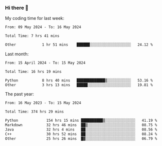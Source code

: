 ### Hi there 👋

My coding time for last week:

<!--START_SECTION:week-->

```txt
From: 09 May 2024 - To: 16 May 2024

Total Time: 7 hrs 41 mins

Other            1 hr 51 mins    ██████░░░░░░░░░░░░░░░░░░░   24.12 %
```

<!--END_SECTION:week-->

Last month:

<!--START_SECTION:month-->

```txt
From: 15 April 2024 - To: 15 May 2024

Total Time: 16 hrs 19 mins

Python           8 hrs 40 mins   █████████████▒░░░░░░░░░░░   53.16 %
Other            3 hrs 13 mins   █████░░░░░░░░░░░░░░░░░░░░   19.81 %
```

<!--END_SECTION:month-->

The past year:

<!--START_SECTION:year-->

```txt
From: 16 May 2023 - To: 15 May 2024

Total Time: 374 hrs 29 mins

Python             154 hrs 15 mins ██████████▒░░░░░░░░░░░░░░   41.19 %
Markdown           32 hrs 46 mins  ██▒░░░░░░░░░░░░░░░░░░░░░░   08.75 %
Java               32 hrs 4 mins   ██░░░░░░░░░░░░░░░░░░░░░░░   08.56 %
C++                30 hrs 52 mins  ██░░░░░░░░░░░░░░░░░░░░░░░   08.24 %
Other              25 hrs 26 mins  █▓░░░░░░░░░░░░░░░░░░░░░░░   06.79 %
```

<!--END_SECTION:year-->
